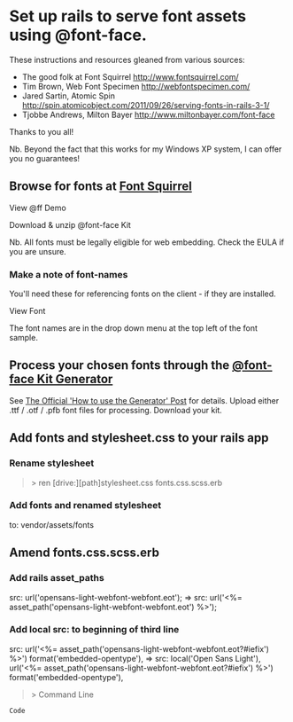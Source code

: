 # Set up rails to serve font assets using @font-face.
These instructions and resources gleaned from various sources:

- The good folk at Font Squirrel http://www.fontsquirrel.com/
- Tim Brown, Web Font Specimen http://webfontspecimen.com/
- Jared Sartin, Atomic Spin http://spin.atomicobject.com/2011/09/26/serving-fonts-in-rails-3-1/
- Tjobbe Andrews, Milton Bayer http://www.miltonbayer.com/font-face

Thanks to you all!

Nb. Beyond the fact that this works for my Windows XP system, I can offer you no guarantees!

## Browse for fonts at [Font Squirrel](http://www.fontsquirrel.com/fontface)

View @ff Demo

Download & unzip @font-face Kit

Nb. All fonts must be legally eligible for web embedding. Check the EULA if you are unsure.

### Make a note of font-names
You'll need these for referencing fonts on the client - if they are installed.

View Font

The font names are in the drop down menu at the top left of the font sample.

## Process your chosen fonts through the [@font-face Kit Generator](http://fontsquirrel.com/fontface/generator)
See [The Official 'How to use the Generator' Post](http://www.fontsquirrel.com/forum/discussion/5/generator-the-official-how-to-use-the-generator-post#Item_1) for details.
Upload either .ttf / .otf / .pfb font files for processing.
Download your kit.

## Add fonts and stylesheet.css to your rails app
### Rename stylesheet
>\> ren [drive:][path]stylesheet.css fonts.css.scss.erb

### Add fonts and renamed stylesheet
to: vendor/assets/fonts

## Amend fonts.css.scss.erb
### Add rails asset_paths
src: url('opensans-light-webfont-webfont.eot');
=>
src: url('<%= asset_path('opensans-light-webfont-webfont.eot') %>');

### Add local src: to beginning of third line
src: url('<%= asset_path('opensans-light-webfont-webfont.eot?#iefix') %>') format('embedded-opentype'),
=>
src: local('Open Sans Light'), url('<%= asset_path('opensans-light-webfont-webfont.eot?#iefix') %>') format('embedded-opentype'),

>\> Command Line

    Code
